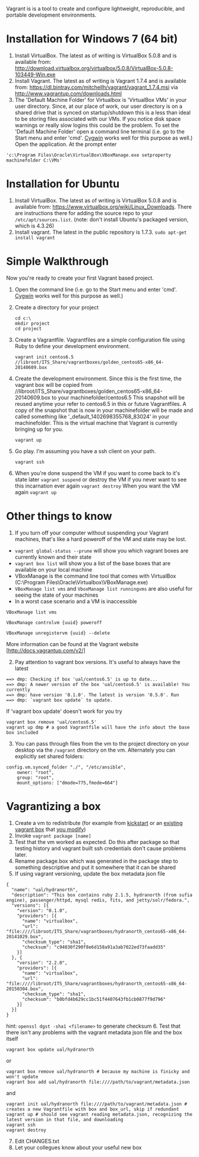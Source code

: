 Vagrant is is a tool to create and configure lightweight, reproducible, and portable development environments.

Installation for Windows 7 (64 bit)
============
1. Install VirtualBox.  The latest as of writing is VirtualBox 5.0.8 and is available from: 
http://download.virtualbox.org/virtualbox/5.0.8/VirtualBox-5.0.8-103449-Win.exe
2. Install Vagrant. The latest as of writing is Vagrant 1.7.4 and is available from: 
https://dl.bintray.com/mitchellh/vagrant/vagrant_1.7.4.msi via http://www.vagrantup.com/downloads.html
3. The 'Default Machine Folder' for Virtualbox is 'VirtualBox VMs' in your user directory.  Since, at our place of work,
our user directory is on a shared drive that is synced on startup/shutdown this is a less than ideal to be storing 
files associated with our VMs.  If you notice disk space warnings or really slow logins this could be the problem.  To set
the 'Default Machine Folder' open a command line terminal (i.e. go to the Start menu and enter 'cmd'.  [Cygwin](../Ansible#installation-for-windows-7) works well for this purpose as well.)  Open the application.  At the prompt enter 
```
'c:\Program Files\Oracle\VirtualBox\VBoxManage.exe setproperty machinefolder C:\VMs'
```

Installation for Ubuntu
====================
1. Install VirtualBox. The latest as of writing is VirtualBox 5.0.8 and is available from:
https://www.virtualbox.org/wiki/Linux_Downloads. There are instructions there for adding the source repo to your ```/etc/apt/sources.list```.
(note: don't install Ubuntu's packaged version, which is 4.3.26)
2. Install vagrant. The latest in the public repository is 1.7.3. ```sudo apt-get install vagrant```


Simple Walkthrough
==================
Now you're ready to create your first Vagrant based project.

1. Open the command line (i.e. go to the Start menu and enter 'cmd'.  [Cygwin](../Ansible#installation-for-windows-7) works well for this purpose as well.)
2. Create a directory for your project

    ```
    cd c:\  
    mkdir project  
    cd project
    ```  
3. Create a Vagrantfile. Vagrantfiles are a simple configuration file using Ruby to define your development environment.

    ```
    vagrant init centos6.5 //libroot/ITS_Share/vagrantboxes/golden_centos65-x86_64-20140609.box
    ```  
4. Create the development environment.  Since this is the first time, the vagrant box will be copied from 
  //libroot/ITS_Share/vagrantboxes/golden_centos65-x86_64-20140609.box to your machinefolder/centos6.5  This snapshot will   be reused anytime your refer to centos6.5 in this or future Vagrantfiles.  A copy of the snapshot that is now in your 
  machinefolder will be made and called something like '_default_1402698355768_83024' in your machinefolder.  This is the 
  virtual machine that Vagrant is currently bringing up for you.

    ```
    vagrant up
    ```  
5. Go play.  I'm assuming you have a ssh client on your path.

    ```
    vagrant ssh
    ```
6. When you're done suspend the VM if you want to come back to it's state later ```vagrant suspend``` or destroy the VM if you never want to see this incarnation ever again ```vagrant destroy```  When you want the VM again ```vagrant up```

Other things to know
====================
1. If you turn off your computer without suspending your Vagrant machines, that's like a hard poweroff of the VM and state may be lost.
 * ```vagrant global-status --prune``` will show you which vagrant boxes are currently known and their state
 * ```vagrant box list``` will show you a list of the base boxes that are available on your local machine
 * VBoxManage is the command line tool that comes with VirtualBox (C:\Program Files\Oracle\Virtualbox\VBoxManage.exe)
 * ```VBoxManage list vms``` and ```VboxManage list runningvms``` are also useful for seeing the state of your machines
 * In a worst case scenario and a VM is inaccessible 
 ```
 VBoxManage list vms
 ``` 
 ```
 VBoxManage controlvm {uuid} poweroff
 ```
 ```
 VBoxManage unregistervm {uuid} --delete
 ```

 More information can be found at the Vagrant website [http://docs.vagrantup.com/v2/]

2. Pay attention to vagrant box versions.  It's useful to always have the latest
 ```
 ==> dmp: Checking if box 'ual/centos6.5' is up to date...
 ==> dmp: A newer version of the box 'ual/centos6.5' is available! You currently
 ==> dmp: have version '0.1.0'. The latest is version '0.5.0'. Run
 ==> dmp: `vagrant box update` to update.
 ```
 If 'vagrant box update' doesn't work for you try
 ```
 vagrant box remove 'ual/centos6.5'
 vagrant up dmp # a good Vagrantfile will have the info about the base box included
 ```

3. You can pass through files from the vm to the project directory on your desktop via the ```/vagrant``` directory on the vm. Alternately you can explicitly set shared folders:
 ```
 config.vm.synced_folder "./", "/etc/ansible",
     owner: "root",
     group: "root",
     mount_options: ["dmode=775,fmode=664"]
 ```
 
Vagrantizing a box
==================
1. Create a vm to redistribute (for example from [kickstart](https://github.com/ualbertalib/vagrant-centos) or an [existing vagrant box](https://github.com/ualbertalib/vagrant-centos/releases) that [you modify](https://github.com/ualbertalib/sufia-ansible-vagrant))
2. Invoke ```vagrant package [name]```
3. Test that the vm worked as expected. Do this after package so that testing history and vagrant built ssh credentials don't cause problems later.
4. Rename package.box which was generated in the package step to something descriptive and put it somewhere that it can be shared
5. If using vagrant versioning, update the box metadata json file

  ```
  {
    "name": "ual/hydranorth",
    "description": "This box contains ruby 2.1.5, hydranorth (from sufia engine), passenger/httpd, mysql redis, fits, and jetty/solr/fedora.",
    "versions": [{
      "version": "0.1.0",
      "providers": [{
        "name": "virtualbox",
        "url": "file:////libroot/ITS_Share/vagrantboxes/hydranorth_centos65-x86_64-20141029.box",
        "checksum_type": "sha1",
        "checksum": "c94030f290f8e6d158a91a3ab7022ed73faadd35"
      }]
    }, {
      "version": "2.2.0",
      "providers": [{
        "name": "virtualbox",
        "url": "file:////libroot/ITS_Share/vagrantboxes/hydranorth_centos65-x86_64-20150304.box",
        "checksum_type": "sha1",
        "checksum": "b0bfd4b629cc1bc51f4407643fb1cb0877f9d796"
      }]
    }]
  }
  ```
  hint: ```openssl dgst -sha1 <filename>``` to generate checksum
6. Test that there isn't any problems with the vagrant metadata json file and the box itself

  ```
  vagrant box update ual/hydranorth
  ```
  or 
  ```
  vagrant box remove ual/hydranorth # because my machine is finicky and won't update
  vagrant box add ual/hydranorth file:////path/to/vagrant/metadata.json
  ```
  and
  ```
  vagrant init ual/hydranorth file:////path/to/vagrant/metadata.json # creates a new Vagrantfile with box and box_url, skip if redundant
  vagrant up # should see vagrant reading metadata.json, recognizing the latest version in that file, and downloading
  vagrant ssh
  vagrant destroy
  ```
7. Edit CHANGES.txt
8. Let your collegues know about your useful new box
  
  
 

